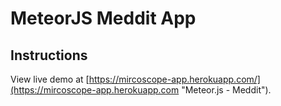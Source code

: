 # MeteorJS Meddit App

## Instructions

View live demo at [https://mircoscope-app.herokuapp.com/](https://mircoscope-app.herokuapp.com "Meteor.js - Meddit").